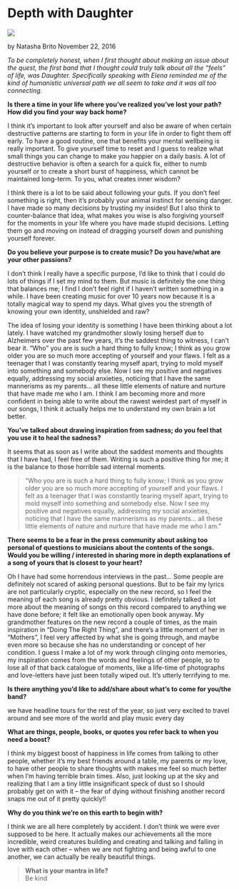# Depth with Daughter

<img src="/Images/daughter.png">

by Natasha Brito November 22, 2016
 
*To be completely honest, when I first thought about making an issue about the quest, the first band that I thought could truly talk about all the “feels” of life, was Daughter. Specifically speaking with Elena reminded me of the kind of humanistic universal path we all seem to take and it was all too connecting.*

**Is there a time in your life where you’ve realized you’ve lost your path? How did you find your way back home?**

I think it’s important to look after yourself and also be aware of when certain destructive patterns are starting to form in your life in order to fight them off early. To have a good routine, one that benefits your mental wellbeing is really important. To give yourself time to reset and I guess to realize what small things you can change to make you happier on a daily basis. A lot of destructive behavior is often a search for a quick fix, either to numb yourself or to create a short burst of happiness, which cannot be maintained long-term.
To you, what creates inner wisdom?

I think there is a lot to be said about following your guts. If you don’t feel something is right, then it’s probably your animal instinct for sensing danger. I have made so many decisions by trusting my insides! But I also think to counter-balance that idea, what makes you wise is also forgiving yourself for the moments in your life where you have made stupid decisions. Letting them go and moving on instead of dragging yourself down and punishing yourself forever.

**Do you believe your purpose is to create music? Do you have/what are your other passions?**

I don’t think I really have a specific purpose, I’d like to think that I could do lots of things if I set my mind to them. But music is definitely the one thing that balances me; I find I don’t feel right if I haven’t written something in a while. I have been creating music for over 10 years now because it is a totally magical way to spend my days.
What gives you the strength of knowing your own identity, unshielded and raw?

The idea of losing your identity is something I have been thinking about a lot lately. I have watched my grandmother slowly losing herself due to Alzheimers over the past few years, it’s the saddest thing to witness, I can’t bear it. “Who” you are is such a hard thing to fully know; I think as you grow older you are so much more accepting of yourself and your flaws. I felt as a teenager that I was constantly tearing myself apart, trying to mold myself into something and somebody else. Now I see my positive and negatives equally, addressing my social anxieties, noticing that I have the same mannerisms as my parents… all these little elements of nature and nurture that have made me who I am. I think I am becoming more and more confident in being able to write about the rawest weirdest part of myself in our songs, I think it actually helps me to understand my own brain a lot better.

**You’ve talked about drawing inspiration from sadness; do you feel that you use it to heal the sadness?**

It seems that as soon as I write about the saddest moments and thoughts that I have had, I feel free of them. Writing is such a positive thing for me; it is the balance to those horrible sad internal moments.

> “Who you are is such a hard thing to fully know; I think as you grow older you are so much more accepting of yourself and your flaws. I felt as a teenager that I was constantly tearing myself apart, trying to mold myself into something and somebody else. Now I see my positive and negatives equally, addressing my social anxieties, noticing that I have the same mannerisms as my parents… all these little elements of nature and nurture that have made me who I am.”

**There seems to be a fear in the press community about asking too personal of questions to musicians about the contents of the songs. Would you be willing / interested in sharing more in depth explanations of a song of yours that is closest to your heart?**

Oh I have had some horrendous interviews in the past… Some people are definitely not scared of asking personal questions. But to be fair my lyrics are not particularly cryptic, especially on the new record, so I feel the meaning of each song is already pretty obvious. I definitely talked a lot more about the meaning of songs on this record compared to anything we have done before; it felt like an emotionally open book anyway. My grandmother features on the new record a couple of times, as the main inspiration in “Doing The Right Thing”, and there’s a little moment of her in “Mothers”, I feel very affected by what she is going through, and maybe even more so because she has no understanding or concept of her condition. I guess I make a lot of my work through clinging onto memories, my inspiration comes from the words and feelings of other people, so to lose all of that back catalogue of moments, like a life-time of photographs and love-letters have just been totally wiped out. It’s utterly terrifying to me.

**Is there anything you’d like to add/share about what’s to come for you/the band?**

we have headline tours for the rest of the year, so just very excited to travel around and see more of the world and play music every day

**What are things, people, books, or quotes you refer back to when you need a boost?**

I think my biggest boost of happiness in life comes from talking to other people, whether it’s my best friends around a table, my parents or my love, to have other people to share thoughts with makes me feel so much better when I’m having terrible brain times. Also, just looking up at the sky and realizing that I am a tiny little insignificant speck of dust so I should probably get on with it – the fear of dying without finishing another record snaps me out of it pretty quickly!!

**Why do you think we’re on this earth to begin with?**

I think we are all here completely by accident. I don’t think we were ever supposed to be here. It actually makes our achievements all the more incredible, weird creatures building and creating and talking and falling in love with each other – when we are not fighting and being awful to one another, we can actually be really beautiful things.

> **What is your mantra in life?** \
> Be kind
